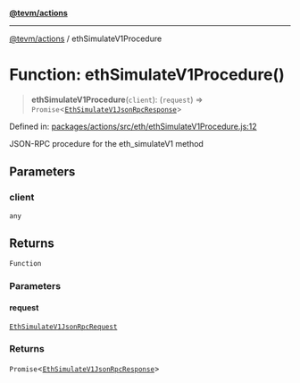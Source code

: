 [**@tevm/actions**](../README.md)

***

[@tevm/actions](../globals.md) / ethSimulateV1Procedure

# Function: ethSimulateV1Procedure()

> **ethSimulateV1Procedure**(`client`): (`request`) => `Promise`\<[`EthSimulateV1JsonRpcResponse`](../type-aliases/EthSimulateV1JsonRpcResponse.md)\>

Defined in: [packages/actions/src/eth/ethSimulateV1Procedure.js:12](https://github.com/evmts/tevm-monorepo/blob/main/packages/actions/src/eth/ethSimulateV1Procedure.js#L12)

JSON-RPC procedure for the eth_simulateV1 method

## Parameters

### client

`any`

## Returns

`Function`

### Parameters

#### request

[`EthSimulateV1JsonRpcRequest`](../type-aliases/EthSimulateV1JsonRpcRequest.md)

### Returns

`Promise`\<[`EthSimulateV1JsonRpcResponse`](../type-aliases/EthSimulateV1JsonRpcResponse.md)\>
